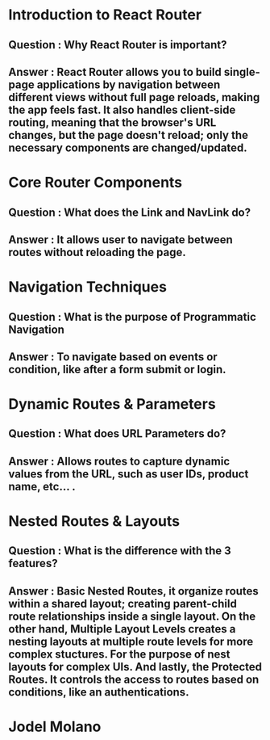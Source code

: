 # Introduction to React Router

## Question : Why React Router is important?

## Answer : React Router allows you to build single-page applications by navigation between different views without full page reloads, making the app feels fast. It also handles client-side routing, meaning that the browser's URL changes, but the page doesn't reload; only the necessary components are changed/updated.




# Core Router Components

## Question : What does the Link and NavLink do?

## Answer : It allows user to navigate between routes without reloading the page.




# Navigation Techniques

## Question : What is the purpose of Programmatic Navigation

## Answer : To navigate based on events or condition, like after a form submit or login.




# Dynamic Routes & Parameters

## Question : What does URL Parameters do?

## Answer : Allows routes to capture dynamic values from the URL, such as user IDs, product name, etc... .




# Nested Routes & Layouts

## Question : What is the difference with the 3 features?

## Answer : Basic Nested Routes, it organize routes within a shared layout; creating parent-child route relationships inside a single layout. On the other hand, Multiple Layout Levels creates a nesting layouts at multiple route levels for more complex stuctures. For the purpose of nest layouts for complex UIs. And lastly, the Protected Routes. It controls the access to routes based on conditions, like an authentications.

# Jodel Molano